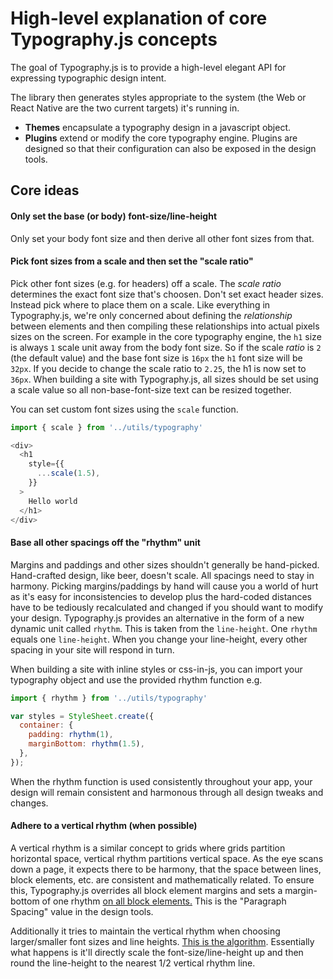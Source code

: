 # High-level explanation of core Typography.js concepts

The goal of Typography.js is to provide a high-level elegant API
for expressing typographic design intent.

The library then generates styles appropriate to the system (the Web or React
Native are the two current targets) it's running in.

* **Themes** encapsulate a typography design in a javascript object.
* **Plugins** extend or modify the core typography engine. Plugins are
  designed so that their configuration can also be exposed in the design
tools.

## Core ideas

#### Only set the base (or body) font-size/line-height
Only set your body font size and then derive all other font sizes from
that.

#### Pick font sizes from a scale and then set the "scale ratio"
Pick other font sizes (e.g. for headers) off a scale.  The *scale ratio*
determines the exact font size that's choosen.  Don't set exact header
sizes. Instead pick where to place them on a scale. Like everything in
Typography.js, we're only concerned about defining the *relationship*
between elements and then compiling these relationships into actual
pixels sizes on the screen. For example in the core typography engine,
the `h1` size is always `1` scale unit away from the body font size. So
if the scale *ratio* is `2` (the default value) and the base font size is `16px` the `h1`
font size will be `32px`.  If you decide to change the scale ratio to
`2.25`, the h1 is now set to `36px`.  When building a site with
Typography.js, all sizes should be set using a scale value so all
non-base-font-size text can be resized together.

You can set custom font sizes using the `scale` function.

```javascript
import { scale } from '../utils/typography'

<div>
  <h1
    style={{
      ...scale(1.5),
    }}
  >
    Hello world
  </h1>
</div>
```

#### Base all other spacings off the "rhythm" unit
Margins and paddings and other sizes shouldn't generally be hand-picked.
Hand-crafted design, like beer, doesn't scale. All spacings need to stay
in harmony.  Picking margins/paddings by hand will cause you a world of
hurt as it's easy for inconsistencies to develop plus the hard-coded
distances have to be tediously recalculated and changed if you should
want to modify your design.  Typography.js provides an alternative in
the form of a new dynamic unit called `rhythm`.  This is taken from the
`line-height`. One `rhythm` equals one `line-height`. When you change
your line-height, every other spacing in your site will respond in turn.

When building a site with inline styles or css-in-js, you can import
your typography object and use the provided rhythm function e.g.

```javascript
import { rhythm } from '../utils/typography'

var styles = StyleSheet.create({
  container: {
    padding: rhythm(1),
    marginBottom: rhythm(1.5),
  },
});
```

When the rhythm function is used consistently throughout your app, your
design will remain consistent and harmonous through all design tweaks
and changes.

#### Adhere to a vertical rhythm (when possible)
A vertical rhythm is a similar concept to grids where grids partition
horizontal space, vertical rhythm partitions vertical space.  As the eye
scans down a page, it expects there to be harmony, that the space
between lines, block elements, etc. are consistent and mathematically
related. To ensure this, Typography.js overrides all block element
margins and sets a margin-bottom of one rhythm [on all block
elements.](https://github.com/KyleAMathews/typography.js/blob/master/packages/typography/src/utils/createStyles.js#L57)
This is the "Paragraph Spacing" value in the design tools.

Additionally it tries to maintain the vertical rhythm when choosing
larger/smaller font sizes and line heights. [This is the
algorithm](https://github.com/KyleAMathews/compass-vertical-rhythm/blob/b0bd20587bf93052a371e649f7ce4f54bcc12317/src/index.coffee#L68).
Essentially what happens is it'll directly scale the
font-size/line-height up and then round the line-height to the nearest
1/2 vertical rhythm line.
